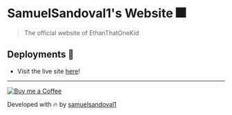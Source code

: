 # SamuelSandoval1's Website 🎆
> The official website of EthanThatOneKid

## Deployments 🚀
* Visit the live site [here][site]!
---

[![Buy me a Coffee](https://img.shields.io/badge/buy%20me%20a-coffee-%23FF813F)][bmac]

Developed with 🔥 by [samuelsandoval1][site]

[site]: http://samuelsandoval.,e/
[bmac]: http://buymeacoff.ee/samuelsandoval
